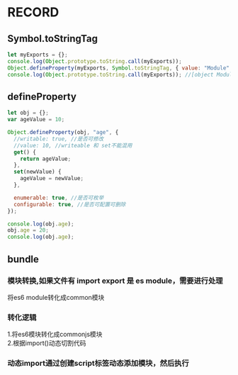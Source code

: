# RECORD

## Symbol.toStringTag

```js
let myExports = {};
console.log(Object.prototype.toString.call(myExports));
Object.defineProperty(myExports, Symbol.toStringTag, { value: "Module" });
console.log(Object.prototype.toString.call(myExports)); //[object Module]
```

## defineProperty

```js
let obj = {};
var ageValue = 10;

Object.defineProperty(obj, "age", {
  //writable: true, //是否可修改
  //value: 10, //writeable 和 set不能混用
  get() {
    return ageValue;
  },
  set(newValue) {
    ageValue = newValue;
  },

  enumerable: true, //是否可枚举
  configurable: true, //是否可配置可删除
});

console.log(obj.age);
obj.age = 20;
console.log(obj.age);
```

## bundle

### 模块转换,如果文件有 import export 是 es module，需要进行处理

将es6 module转化成common模块

### 转化逻辑

  1.将es6模块转化成commonjs模块  
  2.根据import()动态切割代码

### 动态import通过创建script标签动态添加模块，然后执行
